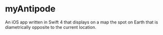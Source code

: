 # myAntipode
An iOS app written in Swift 4 that displays on a map the spot on Earth that is diametrically opposite to the current location.
